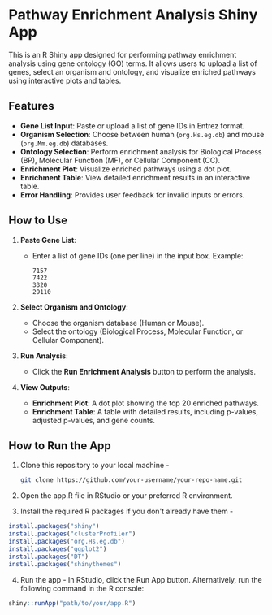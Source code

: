 # Pathway Enrichment Analysis Shiny App

This is an R Shiny app designed for performing pathway enrichment analysis using gene ontology (GO) terms. It allows users to upload a list of genes, select an organism and ontology, and visualize enriched pathways using interactive plots and tables.

## Features
- **Gene List Input**: Paste or upload a list of gene IDs in Entrez format.
- **Organism Selection**: Choose between human (`org.Hs.eg.db`) and mouse (`org.Mm.eg.db`) databases.
- **Ontology Selection**: Perform enrichment analysis for Biological Process (BP), Molecular Function (MF), or Cellular Component (CC).
- **Enrichment Plot**: Visualize enriched pathways using a dot plot.
- **Enrichment Table**: View detailed enrichment results in an interactive table.
- **Error Handling**: Provides user feedback for invalid inputs or errors.

## How to Use
1. **Paste Gene List**:
   - Enter a list of gene IDs (one per line) in the input box. Example:
     ```
     7157
     7422
     3320
     29110
     ```

2. **Select Organism and Ontology**:
   - Choose the organism database (Human or Mouse).
   - Select the ontology (Biological Process, Molecular Function, or Cellular Component).

3. **Run Analysis**:
   - Click the **Run Enrichment Analysis** button to perform the analysis.

4. **View Outputs**:
   - **Enrichment Plot**: A dot plot showing the top 20 enriched pathways.
   - **Enrichment Table**: A table with detailed results, including p-values, adjusted p-values, and gene counts.

## How to Run the App
1. Clone this repository to your local machine -
   ```bash
   git clone https://github.com/your-username/your-repo-name.git
2. Open the app.R file in RStudio or your preferred R environment.

3. Install the required R packages if you don't already have them -
```R
install.packages("shiny")
install.packages("clusterProfiler")
install.packages("org.Hs.eg.db")
install.packages("ggplot2")
install.packages("DT")
install.packages("shinythemes")
```
4. Run the app -
In RStudio, click the Run App button.
Alternatively, run the following command in the R console:
```R
shiny::runApp("path/to/your/app.R")
